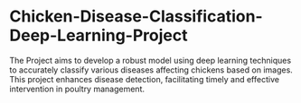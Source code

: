 # Chicken-Disease-Classification-Deep-Learning-Project
The Project aims to develop a robust model using deep learning techniques to accurately classify various diseases affecting chickens based on images. This project enhances disease detection, facilitating timely and effective intervention in poultry management.
